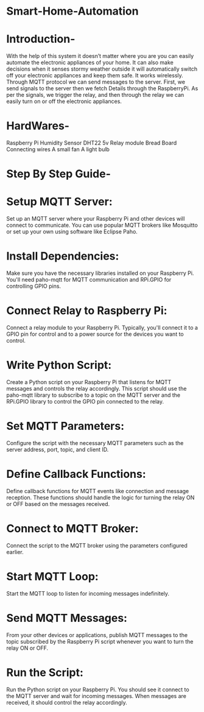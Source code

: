# Smart-Home-Automation

# Introduction-
With the help of this system it doesn’t matter where you are you can easily automate the electronic appliances of your home. It can also make decisions when it senses stormy weather outside it will       automatically switch off your electronic appliances and keep them safe. It works wirelessly. Through MQTT protocol we can send messages to the server. First, we send signals to the server then we fetch Details through the RaspberryPi. As per the signals, we trigger the relay, and then through the relay we can easily turn on or off the electronic appliances.  

# HardWares-
  Raspberry Pi
  Humidity Sensor DHT22
  5v Relay module
  Bread Board
  Connecting wires
  A small fan
  A light bulb
  
# Step By Step Guide-
 # Setup MQTT Server: 
  Set up an MQTT server where your Raspberry Pi and other devices will connect to communicate. You can use popular MQTT brokers like Mosquitto or set up your own using software like Eclipse Paho.

 # Install Dependencies: 
  Make sure you have the necessary libraries installed on your Raspberry Pi. You'll need paho-mqtt for MQTT communication and RPi.GPIO for controlling GPIO pins.

 # Connect Relay to Raspberry Pi: 
  Connect a relay module to your Raspberry Pi. Typically, you'll connect it to a GPIO pin for control and to a power source for the devices you want to control.

 # Write Python Script: 
 Create a Python script on your Raspberry Pi that listens for MQTT messages and controls the relay accordingly. This script should use the paho-mqtt library to subscribe to a topic on the MQTT server and   the RPi.GPIO library to control the GPIO pin connected to the relay.

 # Set MQTT Parameters:
  Configure the script with the necessary MQTT parameters such as the server address, port, topic, and client ID.

 # Define Callback Functions:
 Define callback functions for MQTT events like connection and message reception. These functions should handle the logic for turning the relay ON or OFF based on the messages received.

 # Connect to MQTT Broker:
 Connect the script to the MQTT broker using the parameters configured earlier.

 # Start MQTT Loop: 
 Start the MQTT loop to listen for incoming messages indefinitely.


 # Send MQTT Messages:
 From your other devices or applications, publish MQTT messages to the topic subscribed by the Raspberry Pi script whenever you want to turn the relay ON or OFF.

 # Run the Script:
 Run the Python script on your Raspberry Pi. You should see it connect to the MQTT server and wait for incoming messages. When messages are received, it should control the relay accordingly.
  
